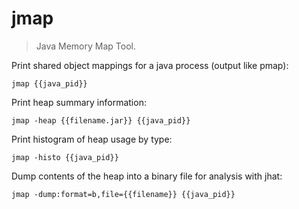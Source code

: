 jmap
====

> Java Memory Map Tool.

Print shared object mappings for a java process (output like pmap):

    jmap {{java_pid}}

Print heap summary information:

    jmap -heap {{filename.jar}} {{java_pid}}

Print histogram of heap usage by type:

    jmap -histo {{java_pid}}

Dump contents of the heap into a binary file for analysis with jhat:

    jmap -dump:format=b,file={{filename}} {{java_pid}}
